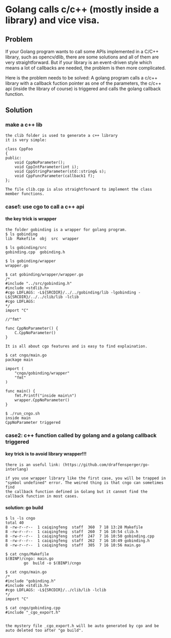 # Golang calls c/c++ (mostly inside a library) and vice visa. 

## Problem
If your Golang program wants to call some APIs implemented in a C/C++ library, such as opencv/dlib, 
there are some solutions and all of them are very straightforward. But if your library is an event-driven style which means a lot of
callbacks are needed, the problem is then more complicated.

Here is the problem needs to be solved:
A golang program calls a c/c++ library with a callback fuction pointer as one of the parameters, the c/c++ api (inside the library of course)
is triggered and calls the golang callback function.

## Solution
### make a c++ lib
```
the clib folder is used to generate a c++ library
it is very simple:

class CppFoo
{
public:
    void CppNoParameter();
    void CppIntParameter(int i);
    void CppStringParameter(std::string& s);
    void CppFuncParameter(callback1 f);
};

The file clib.cpp is also straightforward to implement the class member functions.

```
### case1: use cgo to call a c++ api
#### the key trick is wrapper 
```
the folder gobinding is a wrapper for golang program.
$ ls gobinding
lib  Makefile  obj  src  wrapper

$ ls gobinding/src
gobinding.cpp  gobinding.h

$ ls gobinding/wrapper
wrapper.go

$ cat gobinding/wrapper/wrapper.go
/*
#include "../src/gobinding.h"
#include <stdlib.h>
#cgo LDFLAGS: -L${SRCDIR}/../../gobinding/lib -lgobinding -L${SRCDIR}/../../clib/lib -lclib
#cgo LDFLAGS: 
*/
import "C"

//"fmt"

func CppNoParameter() {
	C.CppNoParameter()
}

It is all about cgo features and is easy to find explaination.

$ cat cngo/main.go
package main

import (
	"cngo/gobinding/wrapper"
	"fmt"
)

func main() {
	fmt.Printf("inside main\n")
	wrapper.CppNoParameter()
}

$ ./run_cngo.sh
inside main
CppNoParameter triggered 

```

### case2: c++ function called by golang and a golang callback triggered
#### key trick is to avoid library wrapper!!!
```
there is an useful link: (https://github.com/draffensperger/go-interlang)

if you use wrapper library like the first case, you will be trapped in "symbol undefined" error. The weired thing is that cngo can sometimes find 
the callback function defined in Golang but it cannot find the callback function in most cases.

```
#### solution: go build
```
$ ls -ls cngo
total 40
8 -rw-r--r--  1 caiqingfeng  staff  360  7 18 13:28 Makefile
8 -rw-r--r--  1 caiqingfeng  staff  260  7 16 10:54 clib.h
8 -rw-r--r--  1 caiqingfeng  staff  247  7 16 10:50 gobinding.cpp
8 -rw-r--r--  1 caiqingfeng  staff  262  7 16 10:49 gobinding.h
8 -rw-r--r--  1 caiqingfeng  staff  305  7 16 10:56 main.go

$ cat cngo/Makefile
$(BINP)/cngo: main.go
        go  build -o $(BINP)/cngo

$ cat cngo/main.go
/*
#include "gobinding.h"
#include <stdlib.h>
#cgo LDFLAGS: -L${SRCDIR}/../clib/lib -lclib
*/
import "C"

$ cat cngo/gobinding.cpp
#include "_cgo_export.h"


the mystery file _cgo_export.h will be auto generated by cgo and be auto deleted too after "go build".

```


